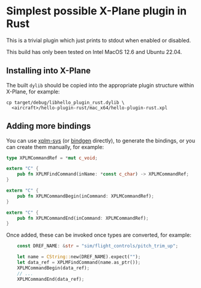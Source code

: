 
# Simplest possible X-Plane plugin in Rust

This is a trivial plugin which just prints to stdout when
enabled or disabled.

This build has only been tested on Intel MacOS 12.6 and Ubuntu 22.04.

## Installing into X-Plane

The built `dylib` should be copied into the appropriate plugin
structure within X-Plane, for example:
```shell
cp target/debug/libhello_plugin_rust.dylib \ 
  <aircraft>/hello-plugin-rust/mac_x64/hello-plugin-rust.xpl
```

## Adding more bindings

You can use [xplm-sys](https://crates.io/crates/xplm-sys) (or [bindgen](https://rust-lang.github.io/rust-bindgen/) directly), to
generate the bindings, or you can create them manually, for example:

```rust
type XPLMCommandRef = *mut c_void;

extern "C" {
    pub fn XPLMFindCommand(inName: *const c_char) -> XPLMCommandRef;
}

extern "C" {
    pub fn XPLMCommandBegin(inCommand: XPLMCommandRef);
}

extern "C" {
    pub fn XPLMCommandEnd(inCommand: XPLMCommandRef);
}
```

Once added, these can be invoked once types are converted, for example:

```rust
    const DREF_NAME: &str = "sim/flight_controls/pitch_trim_up";

    let name = CString::new(DREF_NAME).expect("");
    let data_ref = XPLMFindCommand(name.as_ptr());
    XPLMCommandBegin(data_ref);
    // ...
    XPLMCommandEnd(data_ref);
```